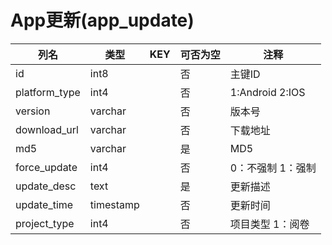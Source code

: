 # App更新(app_update)
| 列名   | 类型   | KEY  | 可否为空 | 注释   |
| ---- | ---- | ---- | ---- | ---- |
|id|int8||否|主键ID|
|platform_type|int4||否|1:Android  2:IOS|
|version|varchar||否|版本号|
|download_url|varchar||否|下载地址|
|md5|varchar||是|MD5|
|force_update|int4||否|0：不强制 1：强制|
|update_desc|text||是|更新描述|
|update_time|timestamp||否|更新时间|
|project_type|int4||否|项目类型 1：阅卷|
